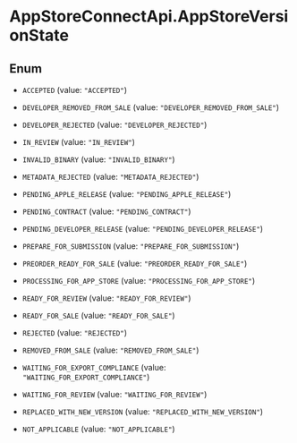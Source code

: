 # AppStoreConnectApi.AppStoreVersionState

## Enum


* `ACCEPTED` (value: `"ACCEPTED"`)

* `DEVELOPER_REMOVED_FROM_SALE` (value: `"DEVELOPER_REMOVED_FROM_SALE"`)

* `DEVELOPER_REJECTED` (value: `"DEVELOPER_REJECTED"`)

* `IN_REVIEW` (value: `"IN_REVIEW"`)

* `INVALID_BINARY` (value: `"INVALID_BINARY"`)

* `METADATA_REJECTED` (value: `"METADATA_REJECTED"`)

* `PENDING_APPLE_RELEASE` (value: `"PENDING_APPLE_RELEASE"`)

* `PENDING_CONTRACT` (value: `"PENDING_CONTRACT"`)

* `PENDING_DEVELOPER_RELEASE` (value: `"PENDING_DEVELOPER_RELEASE"`)

* `PREPARE_FOR_SUBMISSION` (value: `"PREPARE_FOR_SUBMISSION"`)

* `PREORDER_READY_FOR_SALE` (value: `"PREORDER_READY_FOR_SALE"`)

* `PROCESSING_FOR_APP_STORE` (value: `"PROCESSING_FOR_APP_STORE"`)

* `READY_FOR_REVIEW` (value: `"READY_FOR_REVIEW"`)

* `READY_FOR_SALE` (value: `"READY_FOR_SALE"`)

* `REJECTED` (value: `"REJECTED"`)

* `REMOVED_FROM_SALE` (value: `"REMOVED_FROM_SALE"`)

* `WAITING_FOR_EXPORT_COMPLIANCE` (value: `"WAITING_FOR_EXPORT_COMPLIANCE"`)

* `WAITING_FOR_REVIEW` (value: `"WAITING_FOR_REVIEW"`)

* `REPLACED_WITH_NEW_VERSION` (value: `"REPLACED_WITH_NEW_VERSION"`)

* `NOT_APPLICABLE` (value: `"NOT_APPLICABLE"`)


